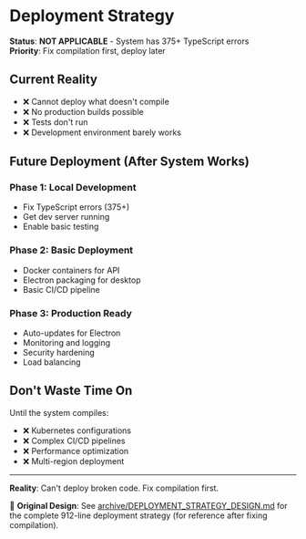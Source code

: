 # Deployment Strategy

**Status**: **NOT APPLICABLE** - System has 375+ TypeScript errors  
**Priority**: Fix compilation first, deploy later

## Current Reality

- ❌ Cannot deploy what doesn't compile
- ❌ No production builds possible
- ❌ Tests don't run
- ❌ Development environment barely works

## Future Deployment (After System Works)

### Phase 1: Local Development

- Fix TypeScript errors (375+)
- Get dev server running
- Enable basic testing

### Phase 2: Basic Deployment

- Docker containers for API
- Electron packaging for desktop
- Basic CI/CD pipeline

### Phase 3: Production Ready

- Auto-updates for Electron
- Monitoring and logging
- Security hardening
- Load balancing

## Don't Waste Time On

Until the system compiles:

- ❌ Kubernetes configurations
- ❌ Complex CI/CD pipelines
- ❌ Performance optimization
- ❌ Multi-region deployment

---

**Reality**: Can't deploy broken code. Fix compilation first.

📁 **Original Design**: See [archive/DEPLOYMENT_STRATEGY_DESIGN.md](./archive/DEPLOYMENT_STRATEGY_DESIGN.md) for the complete 912-line deployment strategy (for reference after fixing compilation).
